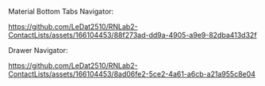 Material Bottom Tabs Navigator:

https://github.com/LeDat2510/RNLab2-ContactLists/assets/166104453/88f273ad-dd9a-4905-a9e9-82dba413d32f

Drawer Navigator:

https://github.com/LeDat2510/RNLab2-ContactLists/assets/166104453/8ad06fe2-5ce2-4a61-a6cb-a21a955c8e04





